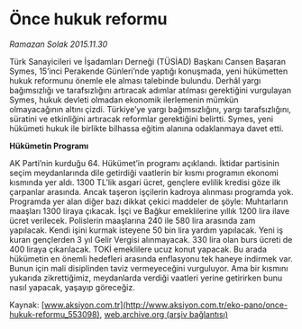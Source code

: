 # Önce hukuk reformu

*Ramazan Solak 2015.11.30*

<div class="pNewsDetailMainContent ctx_content" itemprop="articleBody">
 <p>
  Türk Sanayicileri ve İşadamları Derneği (TÜSİAD) Başkanı Cansen Başaran Symes, 15’inci Perakende Günleri’nde yaptığı konuşmada, yeni hükümetten hukuk reformunu önemle ele alması talebinde bulundu. Derhâl yargı bağımsızlığı ve tarafsızlığını artıracak adımlar atılması gerektiğini vurgulayan Symes, hukuk devleti olmadan ekonomik ilerlemenin mümkün olmayacağının altını çizdi. Türkiye’ye yargı bağımsızlığını, yargı tarafsızlığını, süratini ve etkinliğini artıracak reformlar gerektiğini belirtti. Symes, yeni hükümeti hukuk ile birlikte bilhassa eğitim alanına odaklanmaya davet etti.
 </p>
 <p>
  <strong>
   Hükümetin Programı
  </strong>
 </p>
 <p>
  AK Parti’nin kurduğu 64. Hükümet’in programı açıklandı. İktidar partisinin seçim meydanlarında dile getirdiği vaatlerin bir kısmı programın ekonomi kısmında yer aldı. 1300 TL’lik asgari ücret, gençlere evlilik kredisi göze ilk çarpanlar arasında. Ancak taşeron işçilerin kadroya alınması programda yok. Programda yer alan diğer bazı dikkat çekici maddeler de şöyle: Muhtarların maaşları 1300 liraya çıkacak. İşçi ve Bağkur emeklilerine yıllık 1200 lira ilave ücret verilecek. Polislerin maaşlarına 240 ile 580 lira arasında zam yapılacak. Kendi işini kurmak isteyene 50 bin lira yardım yapılacak. Yeni iş kuran gençlerden 3 yıl Gelir Vergisi alınmayacak. 330 lira olan burs ücreti de 400 liraya çıkarılacak. TOKİ emeklilere ucuz konut yapacak. Bu arada hükümetin en önemli hedefleri arasında enflasyonu tek haneye indirmek var. Bunun için mali disiplinden taviz vermeyeceğini vurguluyor. Ama bir kısmını yukarıda zikrettiğimiz, meydanlarda verdiği vaatleri yerine getirirken bunu nasıl yapacak, yaşayıp göreceğiz.
 </p>
</div>


Kaynak: [www.aksiyon.com.tr](http://www.aksiyon.com.tr/eko-pano/once-hukuk-reformu_553098), [web.archive.org (arşiv bağlantısı)](http://web.archive.org/web/20151212012551/http://www.aksiyon.com.tr/eko-pano/once-hukuk-reformu_553098)

